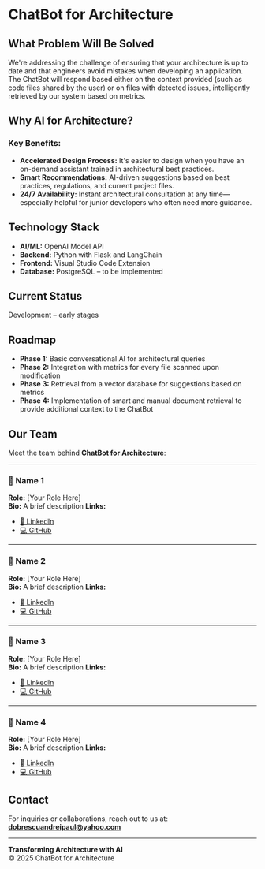 # ChatBot for Architecture

## What Problem Will Be Solved

We're addressing the challenge of ensuring that your architecture is up to date and that engineers avoid mistakes when developing an application. The ChatBot will respond based either on the context provided (such as code files shared by the user) or on files with detected issues, intelligently retrieved by our system based on metrics.

## Why AI for Architecture?

### Key Benefits:
- **Accelerated Design Process:** It's easier to design when you have an on-demand assistant trained in architectural best practices.
- **Smart Recommendations:** AI-driven suggestions based on best practices, regulations, and current project files.
- **24/7 Availability:** Instant architectural consultation at any time—especially helpful for junior developers who often need more guidance.

## Technology Stack

- **AI/ML:** OpenAI Model API  
- **Backend:** Python with Flask and LangChain  
- **Frontend:** Visual Studio Code Extension  
- **Database:** PostgreSQL – to be implemented  

## Current Status

Development – early stages

## Roadmap

- **Phase 1:** Basic conversational AI for architectural queries  
- **Phase 2:** Integration with metrics for every file scanned upon modification  
- **Phase 3:** Retrieval from a vector database for suggestions based on metrics  
- **Phase 4:** Implementation of smart and manual document retrieval to provide additional context to the ChatBot  

## Our Team

Meet the team behind **ChatBot for Architecture**:

---

### 👤 Name 1  
**Role:** [Your Role Here]  
**Bio:** A brief description 
**Links:**  
- [🔗 LinkedIn](https://linkedin.com/in/username1)  
- [💻 GitHub](https://github.com/username1)

---

### 👤 Name 2  
**Role:** [Your Role Here]  
**Bio:** A brief description 
**Links:**  
- [🔗 LinkedIn](https://linkedin.com/in/username2)  
- [💻 GitHub](https://github.com/username2)

---

### 👤 Name 3  
**Role:** [Your Role Here]  
**Bio:** A brief description
**Links:**  
- [🔗 LinkedIn](https://linkedin.com/in/username3)  
- [💻 GitHub](https://github.com/username3)

---

### 👤 Name 4  
**Role:** [Your Role Here]  
**Bio:** A brief description
**Links:**  
- [🔗 LinkedIn](https://linkedin.com/in/username4)  
- [💻 GitHub](https://github.com/username4)

## Contact

For inquiries or collaborations, reach out to us at: **dobrescuandreipaul@yahoo.com**

---

**Transforming Architecture with AI**  
© 2025 ChatBot for Architecture
